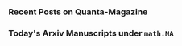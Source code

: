 ### Recent Posts on Quanta-Magazine
<!-- quanta starts -->
<!-- quanta ends -->
### Today's Arxiv Manuscripts under ``math.NA``
<!-- arxiv-math-na starts -->
<!-- arxiv-math-na ends -->
